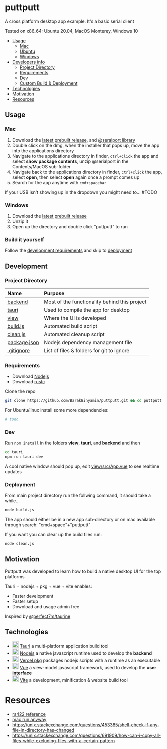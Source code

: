 # puttputt
A cross platform desktop app example. It's a basic serial client

Tested on x86_64: Ubuntu 20.04, MacOS Monterey, Windows 10

- [Usage](#usage)
    - [Mac](#mac)
    - [Ubuntu](#ubuntu)
    - [Windows](#windows)
- [Developers info](#development)
    - [Project Directory](#project-directory)
    - [Requirements](#requirements)
    - [Dev](#dev)
    - [Custom Build & Deployment](#deployment)
- [Technologies](#technologies)
- [Motivation](#motivation)
- [Resources](#resources)

## Usage
### Mac 
1. Download the [latest prebuilt release](https://github.com/BarakBinyamin/puttputt/releases/download/mint/statusdashboard_0.0.0_x64.dmg), and [@seralport library](https://github.com/BarakBinyamin/puttputt/releases/download/mint/@serialport-macx86.zip)
2. Double click on the dmg, when the installer that pops up, move the app into the applications directory
3. Navigate to the applications directory in finder, `ctrl+click` the app and select **show package contents**, unzip @serialport in the Contents/MacOS sub-folder
4. Navigate back to the applications directory in finder, `ctrl+click` the app, select **open**, then select **open** again once a prompt comes up
5. Search for the app anytime with `cmd+spacebar`

If your USB isn't showing up in the dropdown you might need to...
#TODO
### Windows
1. Download the [latest prebuilt release]()
2. Unzip it
3. Open up the directory and double click "puttputt" to run

### Build it yourself
Follow the [development requirements](#requirements) and skip to [deployment](#deployment)

##  Development
### Project Directory
| Name                                   | Purpose                                       | 
| :--                                    | :--                                           |
|[backend](backend)                      | Most of the functionality behind this project |
|[tauri](tauri)                          | Used to compile the app for desktop           |
|[view](view)                            | Where the UI is developed                     |   
|[build.js](build.js)                    | Automated build script                        |
|[clean.js](clean.js)                    | Automated cleanup script                      |
|[package.json](package.json)            | Nodejs dependency management file             |
|[.gitignore](.gitignore)                | List of files & folders for git to ignore     |

### Requirements
- Download [Nodejs](https://nodejs.org/en)
- Download [rustc](https://www.rust-lang.org/tools/install)

Clone the repo
```bash
git clone https://github.com/BarakBinyamin/puttputt.git && cd puttputt
```

For Ubuntu/linux install some more dependencies:
```bash
# todo
```

### Dev
Run `npm install` in the folders **view**, **tauri**, and **backend** and then
```bash
cd tauri
npm run tauri dev
```
A cool native window should pop up, edit [view/src/App.vue](view/src/App.vue) to see realtime updates

### Deployment
From main project directory run the follwing command, it should take a while...
```bash
node build.js
```
The app should either be in a new app sub-directory or on mac available through search: "cmd+space"+"puttputt"

If you want you can clear up the build files run:
```bash
node clean.js
```

## Motivation
Puttputt was developed to learn how to build a native desktop UI for the top platforms

Tauri + nodejs + pkg + vue + vite enables:
- Faster development
- Faster setup
- Download and usage admin free

Inspired by [@perfect7m/taurine](https://github.com/Perfect7M/taurine)

## Technologies
- <img text-align="center" src="https://tauri.app/meta/favicon-144x144.png" height="20px"/> [Tauri](https://tauri.app/)  a multi-platform  application build tool
- <img text-align="center" src="https://nodejs.org//static/images/favicons/favicon.png" height="20px"/> [Nodejs](https://nodejs.org/en) a native javascript runtime used to develop the **backend**
- <img text-align="center" src="https://assets.vercel.com/image/upload/front/favicon/vercel/57x57.png" height="20px"/> [Vercel pkg](https://www.npmjs.com/package/pkg) packages nodejs scripts with a runtime as an executable
- <img text-align="center" src="https://vuejs.org/logo.svg" height="20px"/>  [Vue](https://vuejs.org/) a view-model javascript framework, used to develop the **user interface**
- <img text-align="center" src="https://vitejs.dev/logo.svg" height="20px"/> [Vite](https://vitejs.dev/) a development, minification & website build tool

# Resources
- [rs422 reference](https://stackoverflow.com/questions/67905013/node-serialport-not-receiving-data)
- [mac run anyway](https://www.lifewire.com/fix-developer-cannot-be-verified-error-5183898)
- https://unix.stackexchange.com/questions/453385/shell-check-if-any-file-in-directory-has-changed
- https://unix.stackexchange.com/questions/691909/how-can-i-copy-all-files-while-excluding-files-with-a-certain-pattern

